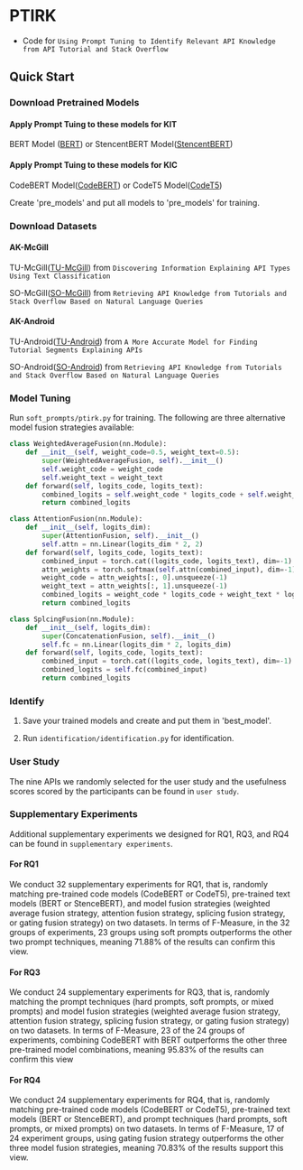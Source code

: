 # PTIRK
- Code for ``Using Prompt Tuning to Identify Relevant API Knowledge from API Tutorial and Stack Overflow``

## Quick Start

### Download Pretrained Models

#### Apply Prompt Tuing to these models for KIT

BERT Model ([BERT](https://huggingface.co/bert-base-uncased)) or StencentBERT Model([StencentBERT](https://huggingface.co/sentence-transformers/all-mpnet-base-v2))

#### Apply Prompt Tuing to these models for KIC

CodeBERT Model([CodeBERT](https://huggingface.co/microsoft/codebert-base)) or CodeT5 Model([CodeT5](https://huggingface.co/Salesforce/codet5-small))

Create 'pre_models' and put all models to 'pre_models' for training.

### Download Datasets

#### AK-McGill

TU-McGill([TU-McGill](http://docs.oracle.com/javase/tutorial/)) from ``Discovering Information Explaining API Types Using Text Classification`` 

SO-McGill([SO-McGill](https://zenodo.org/records/6944137#.YuVEFurP1Jw)) from ``Retrieving API Knowledge from Tutorials and Stack Overflow Based on Natural Language Queries``


#### AK-Android

TU-Android([TU-Android](http://oscar-lab.org/paper/API/)) from ``A More Accurate Model for Finding Tutorial Segments Explaining APIs``

SO-Android([SO-Android](https://zenodo.org/records/6944137#.YuVEFurP1Jw)) from ``Retrieving API Knowledge from Tutorials and Stack Overflow Based on Natural Language Queries``

### Model Tuning

Run `soft_prompts/ptirk.py` for training. The following are three alternative model fusion strategies available:

```python
class WeightedAverageFusion(nn.Module):
    def __init__(self, weight_code=0.5, weight_text=0.5):
        super(WeightedAverageFusion, self).__init__()
        self.weight_code = weight_code
        self.weight_text = weight_text
    def forward(self, logits_code, logits_text):
        combined_logits = self.weight_code * logits_code + self.weight_text * logits_text
        return combined_logits
```

```python
class AttentionFusion(nn.Module):
    def __init__(self, logits_dim):
        super(AttentionFusion, self).__init__()
        self.attn = nn.Linear(logits_dim * 2, 2)
    def forward(self, logits_code, logits_text):
        combined_input = torch.cat((logits_code, logits_text), dim=-1)
        attn_weights = torch.softmax(self.attn(combined_input), dim=-1)
        weight_code = attn_weights[:, 0].unsqueeze(-1)
        weight_text = attn_weights[:, 1].unsqueeze(-1)
        combined_logits = weight_code * logits_code + weight_text * logits_text
        return combined_logits
```

```python
class SplcingFusion(nn.Module):
    def __init__(self, logits_dim):
        super(ConcatenationFusion, self).__init__()
        self.fc = nn.Linear(logits_dim * 2, logits_dim)
    def forward(self, logits_code, logits_text):
        combined_input = torch.cat((logits_code, logits_text), dim=-1)
        combined_logits = self.fc(combined_input)
        return combined_logits
```

### Identify

1. Save your trained models and create and put them in 'best_model'.

2. Run `identification/identification.py` for identification.


### User Study

The nine APIs we randomly selected for the user study and the usefulness scores scored by the participants can be found in `user study`.

### Supplementary Experiments

Additional supplementary experiments we designed for RQ1, RQ3, and RQ4 can be found in `supplementary experiments`.

#### For RQ1

We conduct 32 supplementary experiments for RQ1, that is, randomly matching pre-trained code models (CodeBERT or CodeT5), pre-trained text models (BERT or StenceBERT), and model fusion strategies (weighted average fusion strategy, attention fusion strategy, splicing fusion strategy, or gating fusion strategy) on two datasets. In terms of F-Measure, in the 32 groups of experiments, 23 groups using soft prompts outperforms the other two prompt techniques, meaning 71.88% of the results can confirm this view.

#### For RQ3

We conduct 24 supplementary experiments for RQ3, that is, randomly matching the prompt techniques (hard prompts, soft prompts, or mixed prompts) and model fusion
strategies (weighted average fusion strategy, attention fusion strategy, splicing fusion strategy, or gating fusion strategy) on two datasets. In terms of F-Measure, 23 of the 24 groups of experiments, combining CodeBERT with BERT outperforms the other three pre-trained model combinations, meaning 95.83% of the results can confirm this view

#### For RQ4

We conduct 24 supplementary experiments for RQ4, that is, randomly matching pre-trained code models (CodeBERT or CodeT5), pre-trained text models (BERT or StenceBERT), and prompt techniques (hard prompts, soft prompts, or mixed prompts) on two datasets. In terms of F-Measure, 17 of 24 experiment groups, using gating fusion strategy outperforms the other three model fusion strategies, meaning 70.83% of the results support this view.
